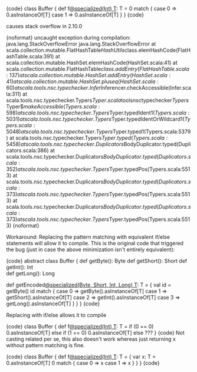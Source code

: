 {code}
class Buffer {
  def f[@specialized(Int) T](): T = 0 match {
    case 0 => 0.asInstanceOf[T]
    case 1 => 0.asInstanceOf[T]
  }
}
{code}

causes stack overflow in 2.10.0

{noformat}
uncaught exception during compilation: java.lang.StackOverflowError
java.lang.StackOverflowError
	at scala.collection.mutable.FlatHashTable$HashUtils$class.elemHashCode(FlatHashTable.scala:391)
	at scala.collection.mutable.HashSet.elemHashCode(HashSet.scala:41)
	at scala.collection.mutable.FlatHashTable$class.addEntry(FlatHashTable.scala:137)
	at scala.collection.mutable.HashSet.addEntry(HashSet.scala:41)
	at scala.collection.mutable.HashSet.$plus$eq(HashSet.scala:60)
	at scala.tools.nsc.typechecker.Infer$Inferencer.checkAccessible(Infer.scala:311)
	at scala.tools.nsc.typechecker.Typers$Typer.scala$tools$nsc$typechecker$Typers$Typer$$makeAccessible(Typers.scala:598)
	at scala.tools.nsc.typechecker.Typers$Typer.typedIdent$1(Typers.scala:5031)
	at scala.tools.nsc.typechecker.Typers$Typer.typedIdentOrWildcard$1(Typers.scala:5048)
	at scala.tools.nsc.typechecker.Typers$Typer.typed1(Typers.scala:5379)
	at scala.tools.nsc.typechecker.Typers$Typer.typed(Typers.scala:5458)
	at scala.tools.nsc.typechecker.Duplicators$BodyDuplicator.typed(Duplicators.scala:386)
	at scala.tools.nsc.typechecker.Duplicators$BodyDuplicator.typed(Duplicators.scala:352)
	at scala.tools.nsc.typechecker.Typers$Typer.typedPos(Typers.scala:5513)
	at scala.tools.nsc.typechecker.Duplicators$BodyDuplicator.typed(Duplicators.scala:373)
	at scala.tools.nsc.typechecker.Typers$Typer.typedPos(Typers.scala:5513)
	at scala.tools.nsc.typechecker.Duplicators$BodyDuplicator.typed(Duplicators.scala:373)
	at scala.tools.nsc.typechecker.Typers$Typer.typedPos(Typers.scala:5513)
{noformat}

Workaround:
Replacing the pattern matching with equivalent if/else statements will allow it to compile.
This is the original code that triggered the bug (just in case the above minimization isn't entirely equivalent):

{code}
abstract class Buffer {
  def getByte(): Byte 
  def getShort(): Short
  def getInt(): Int  
  def getLong(): Long 

  def getEncoded[@specialized(Byte, Short, Int, Long) T](): T = {
    val id = getByte()
    id match {
      case 0 => getByte().asInstanceOf[T]
      case 1 => getShort().asInstanceOf[T]
      case 2 => getInt().asInstanceOf[T]
      case 3 => getLong().asInstanceOf[T]
    }
  }
}
{code}

Replacing with if/else allows it to compile

{code}
class Buffer {
  def f[@specialized(Int) T](): T = 
    if (0 == 0) 0.asInstanceOf[T] 
    else if (1 == 0) 0.asInstanceOf[T] 
    else ???
}
{code}
Not casting related per se, this also doesn't work whereas just returning x without pattern matching is fine.

{code}
class Buffer {
  def f[@specialized(Int) T](): T = {
    var x: T = 0.asInstanceOf[T]
    0 match {
      case 0 => x
      case 1 => x
    } 
  }
}
{code}
